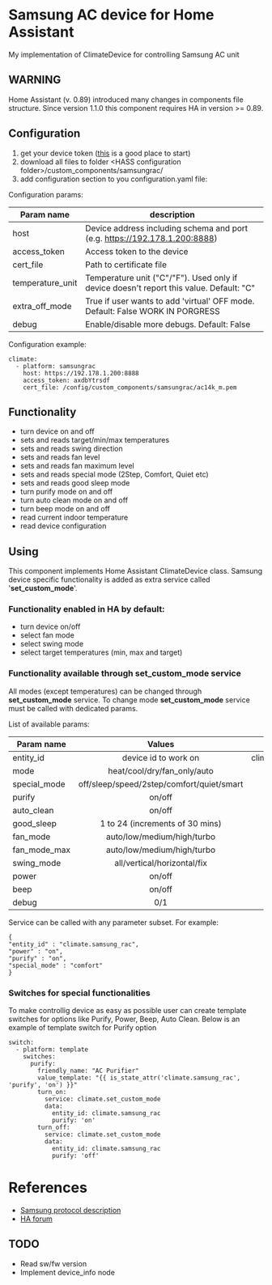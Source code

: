# Samsung AC device for Home Assistant
My implementation of ClimateDevice for controlling Samsung AC unit

## WARNING
Home Assistant (v. 0.89) introduced many changes in components file structure. Since version 1.1.0 this component requires HA in version >= 0.89.

## Configuration
1. get your device token ([this](https://community.home-assistant.io/t/samsung-ac/11747/5) is a good place to start)
2. download all files to folder \<HASS configuration folder\>/custom_components/samsungrac/
3. add configuration section to you configuration.yaml file:

Configuration params:

| Param name        | description           |
| ------------- |-------------|
| host      | Device address including schema and port (e.g. https://192.178.1.200:8888) |
| access_token           | Access token to the device        |
| cert_file   | Path to certificate file   |
| temperature_unit      | Temperature unit ("C"/"F"). Used only if device doesn't report this value. Default: "C" |
| extra_off_mode    | True if user wants to add 'virtual' OFF mode. Default: False WORK IN PORGRESS   |
| debug      | Enable/disable more debugs. Default: False |

Configuration example:
```
climate:
  - platform: samsungrac
    host: https://192.178.1.200:8888
    access_token: axdbYtrsdf
    cert_file: /config/custom_components/samsungrac/ac14k_m.pem
```
## Functionality
* turn device on and off
* sets and reads target/min/max temperatures
* sets and reads swing direction
* sets and reads fan level
* sets and reads fan maximum level
* sets and reads special mode (2Step, Comfort, Quiet etc)
* sets and reads good sleep mode
* turn purify mode on and off
* turn auto clean mode on and off
* turn beep mode on and off
* read current indoor temperature
* read device configuration
## Using
This component implements Home Assistant ClimateDevice class. Samsung device specific functionality is added as extra service called '**set_custom_mode**'.
### Functionality enabled in HA by default:
* turn device on/off
* select fan mode
* select swing mode
* select target temperatures (min, max and target)
### Functionality available through set_custom_mode service
All modes (except temperatures) can be changed through **set_custom_mode** service.
To change mode **set_custom_mode** service must be called with dedicated params.

List of available params:

| Param name        | Values           | example   |
| ------------- |:-------------:| -----:|
| entity_id      | device id to work on | climate.samsung_rac |
| mode           | heat/cool/dry/fan_only/auto | auto        |
| special_mode   | off/sleep/speed/2step/comfort/quiet/smart      | comfort   |
| purify      | on/off      |   on |
| auto_clean    | on/off      |    off |
| good_sleep   | 1 to 24 (increments of 30 mins)      |    2 |
| fan_mode    | auto/low/medium/high/turbo      |    auto |
| fan_mode_max   | auto/low/medium/high/turbo      |    auto |
| swing_mode   | all/vertical/horizontal/fix      |    all |
| power   | on/off      |    off |
| beep      | on/off      |   on |
| debug      | 0/1      |   0 |

Service can be called with any parameter subset. For example:

```
{
"entity_id" : "climate.samsung_rac",
"power" : "on",
"purify" : "on",
"special_mode" : "comfort"
}
```
### Switches for special functionalities
To make controllig device as easy as possible user can create template switches for options like Purify, Power, Beep, Auto Clean. 
Below is an example of template switch for Purify option
```
switch:
  - platform: template
    switches:
      purify:
        friendly_name: "AC Purifier"
        value_template: "{{ is_state_attr('climate.samsung_rac', 'purify', 'on') }}"
        turn_on:
          service: climate.set_custom_mode
          data:
            entity_id: climate.samsung_rac
            purify: 'on'
        turn_off:
          service: climate.set_custom_mode
          data:
            entity_id: climate.samsung_rac
            purify: 'off'
```
# References
 * [Samsung protocol description](https://community.openhab.org/t/newgen-samsung-ac-protocol/33805)
 * [HA forum](https://community.home-assistant.io/t/samsung-ac/11747/11)
 
## TODO
* Read sw/fw version
* Implement device_info node

